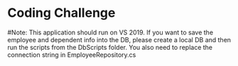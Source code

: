 # Coding Challenge
#Note:
This application should run on VS 2019. If you want to save the employee and dependent info into the DB, please create a local DB and then run 
the scripts from the DbScripts folder. You also need to replace the connection string in EmployeeRepository.cs
